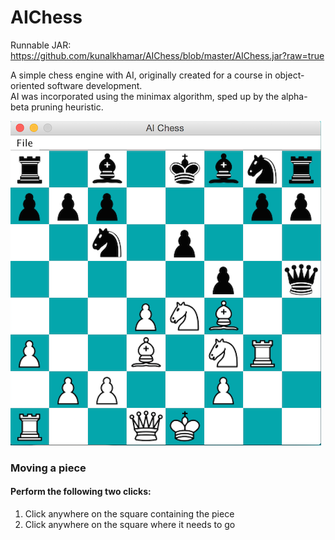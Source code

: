 # AIChess
Runnable JAR:  
https://github.com/kunalkhamar/AIChess/blob/master/AIChess.jar?raw=true

A simple chess engine with AI, originally created for a course in object-oriented software development.  
AI was incorporated using the minimax algorithm, sped up by the alpha-beta pruning heuristic.

[game]: ./gameplay-mid.png "Game play"
![alt-text][game]  

### Moving a piece  
#### Perform the following two clicks:  
1. Click anywhere on the square containing the piece
2. Click anywhere on the square where it needs to go
